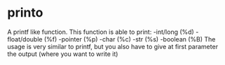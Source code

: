 # printo
A printf like function. This function is able to print: 
-int/long (%d)
-float/double (%f)
-pointer (%p)
-char (%c)
-str (%s)
-boolean (%B)
The usage is very similar to printf, but you also have to give at first parameter the output (where you want to write it)

